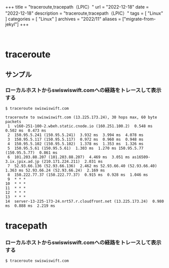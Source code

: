 +++
title = "traceroute,tracepath（LPIC）"
url = "2022-12-18"
date = "2022-12-18"
description = "traceroute,tracepath（LPIC）"
tags = [
  "Linux"
]
categories = [
  "Linux"
]
archives = "2022/11"
aliases = ["migrate-from-jekyl"]
+++

<br>

# traceroute


## サンプル

### ローカルホストからswiswiswift.comへの経路をトレースして表示する

```
$ traceroute swiswiswift.com
```

```
traceroute to swiswiswift.com (13.225.173.24), 30 hops max, 60 byte packets
 1  v160-251-100-2.wbeh.static.cnode.io (160.251.100.2)  0.548 ms  0.502 ms  0.473 ms
 2  150.95.5.241 (150.95.5.241)  3.932 ms  3.994 ms  4.078 ms
 3  150.95.5.117 (150.95.5.117)  0.972 ms  0.960 ms  0.948 ms
 4  150.95.5.102 (150.95.5.102)  1.378 ms  1.353 ms  1.326 ms
 5  150.95.5.61 (150.95.5.61)  1.303 ms  1.270 ms 150.95.5.77 (150.95.5.77)  0.861 ms
 6  101.203.88.207 (101.203.88.207)  4.469 ms  3.051 ms as16509-3.ix.jpix.ad.jp (210.171.224.211)  2.031 ms
 7  52.93.66.136 (52.93.66.136)  2.462 ms 52.93.66.40 (52.93.66.40)  1.363 ms 52.93.66.24 (52.93.66.24)  2.169 ms
 8  150.222.77.37 (150.222.77.37)  0.915 ms  0.928 ms  1.046 ms
 9  * * *
10  * * *
11  * * *
12  * * *
13  * * *
14  server-13-225-173-24.nrt57.r.cloudfront.net (13.225.173.24)  0.980 ms  0.888 ms  2.219 ms
```


# tracepath

### ローカルホストからswiswiswift.comへの経路をトレースして表示する

```
$ traceroute swiswiswift.com
```
